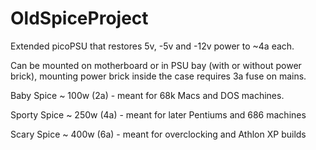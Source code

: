 # OldSpiceProject
Extended picoPSU that restores 5v, -5v and -12v power to ~4a each.

Can be mounted on motherboard or in PSU bay (with or without power brick), mounting power brick inside the case requires 3a fuse on mains.

Baby Spice ~ 100w (2a) - meant for 68k Macs and DOS machines.

Sporty Spice ~ 250w (4a) - meant for later Pentiums and 686 machines

Scary Spice ~ 400w (6a) - meant for overclocking and Athlon XP builds

